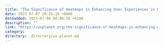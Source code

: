 ```yaml
---
title: "The Significance of Heatmaps in Enhancing User Experiences in Web and Mobile App Development"
date: 2023-07-07 20:25:19 +0000
dateadded: 2023-07-08 00:00:56 +0100
description: ""
link: "https://uxplanet.org/the-significance-of-heatmaps-in-enhancing-user-experiences-in-web-and-mobile-app-development-9948b43ed353?source=rss----819cc2aaeee0---4"
category:
directory: _directory/ux-planet.md
---
```

